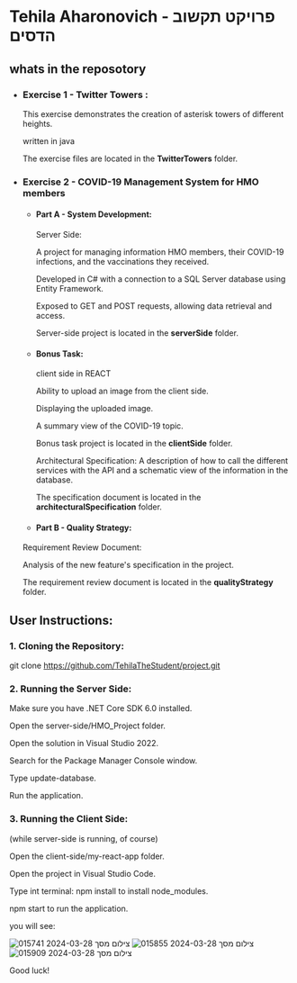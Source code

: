 # Tehila Aharonovich - פרויקט תקשוב הדסים
## whats in the reposotory 
- ### Exercise 1 - Twitter Towers :

  This exercise demonstrates the creation of asterisk towers of different heights.
  
  written in java
  
   The exercise files are located in the **TwitterTowers** folder.
-  ### Exercise 2 - COVID-19 Management System for HMO members
    - #### Part A - System Development:  
        Server Side:
      
        A project for managing information HMO members, their       COVID-19 infections, and the vaccinations they          received.
      
        Developed in C# with a connection to a SQL Server               database      using Entity Framework.
      
        Exposed to GET and POST requests, allowing data retrieval   and   access.
      
        Server-side project is located in the **serverSide** folder.
    - #### Bonus Task:
      client side in REACT
      
      Ability to upload an image from the client side.
   
      Displaying the uploaded image.
   
      A summary view of the COVID-19 topic.
      
       Bonus task project is located in the **clientSide** folder.
   
        Architectural Specification:
        A description of how to call the different services with the API and a schematic view of the information in the database.
      
        The specification document is located in the **architecturalSpecification** folder.
     - #### Part B - Quality Strategy:
    Requirement Review Document:
    
    Analysis of the new feature's specification in the project.
    
    The requirement review document is located in the **qualityStrategy** folder.

## User Instructions:
### 1. Cloning the Repository:
git clone https://github.com/TehilaTheStudent/project.git

### 2. Running the Server Side:
Make sure you have .NET Core SDK 6.0 installed.

Open the server-side/HMO_Project folder.

Open the solution in Visual Studio 2022.

Search for the Package Manager Console window.

Type update-database.

Run the application.
### 3. Running the Client Side:
(while server-side is running, of course)

Open the client-side/my-react-app folder.

Open the project in Visual Studio Code.

Type int terminal: npm install to install node_modules.

npm start to run the application.

you will see:

![צילום מסך 2024-03-28 015741](https://github.com/TehilaTheStudent/project/assets/146730488/6f39e6b1-f20a-4cc0-b53b-733acf2ef02c)
![צילום מסך 2024-03-28 015855](https://github.com/TehilaTheStudent/project/assets/146730488/6f8daf8d-b5bb-41c1-ad2f-361a47f4525e)
![צילום מסך 2024-03-28 015909](https://github.com/TehilaTheStudent/project/assets/146730488/9885d386-ecca-4642-b878-0a4faad8b144)




Good luck!




